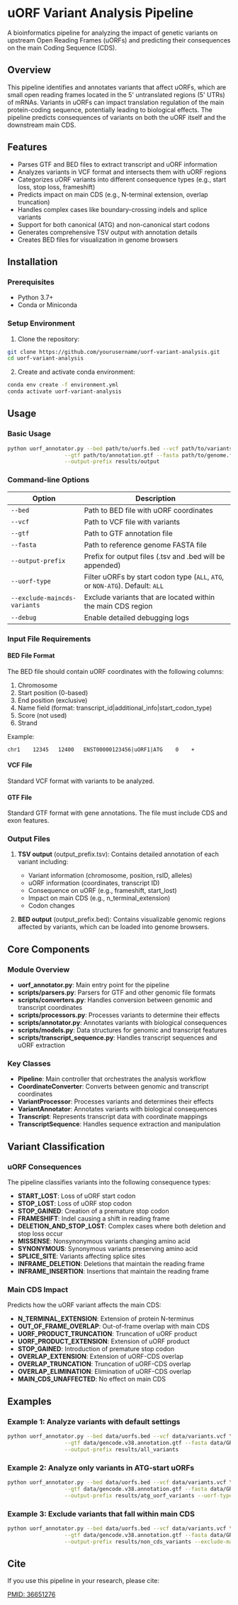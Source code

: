 # uORF Variant Analysis Pipeline

A bioinformatics pipeline for analyzing the impact of genetic variants on upstream Open Reading Frames (uORFs) and predicting their consequences on the main Coding Sequence (CDS).

## Overview

This pipeline identifies and annotates variants that affect uORFs, which are small open reading frames located in the 5' untranslated regions (5' UTRs) of mRNAs. Variants in uORFs can impact translation regulation of the main protein-coding sequence, potentially leading to biological effects. The pipeline predicts consequences of variants on both the uORF itself and the downstream main CDS.

## Features

- Parses GTF and BED files to extract transcript and uORF information
- Analyzes variants in VCF format and intersects them with uORF regions
- Categorizes uORF variants into different consequence types (e.g., start loss, stop loss, frameshift)
- Predicts impact on main CDS (e.g., N-terminal extension, overlap truncation)
- Handles complex cases like boundary-crossing indels and splice variants
- Support for both canonical (ATG) and non-canonical start codons
- Generates comprehensive TSV output with annotation details
- Creates BED files for visualization in genome browsers

## Installation

### Prerequisites

- Python 3.7+
- Conda or Miniconda

### Setup Environment

1. Clone the repository:
```bash
git clone https://github.com/yourusername/uorf-variant-analysis.git
cd uorf-variant-analysis
```

2. Create and activate conda environment:
```bash
conda env create -f environment.yml
conda activate uorf-variant-analysis
```

## Usage

### Basic Usage

```bash
python uorf_annotator.py --bed path/to/uorfs.bed --vcf path/to/variants.vcf \
                  --gtf path/to/annotation.gtf --fasta path/to/genome.fa \
                  --output-prefix results/output
```

### Command-line Options

| Option | Description |
|--------|-------------|
| `--bed` | Path to BED file with uORF coordinates |
| `--vcf` | Path to VCF file with variants |
| `--gtf` | Path to GTF annotation file |
| `--fasta` | Path to reference genome FASTA file |
| `--output-prefix` | Prefix for output files (.tsv and .bed will be appended) |
| `--uorf-type` | Filter uORFs by start codon type (`ALL`, `ATG`, or `NON-ATG`). Default: `ALL` |
| `--exclude-maincds-variants` | Exclude variants that are located within the main CDS region |
| `--debug` | Enable detailed debugging logs |

### Input File Requirements

#### BED File Format
The BED file should contain uORF coordinates with the following columns:
1. Chromosome
2. Start position (0-based)
3. End position (exclusive)
4. Name field (format: transcript_id|additional_info|start_codon_type)
5. Score (not used)
6. Strand

Example:
```
chr1    12345   12400   ENST00000123456|uORF1|ATG    0    +
```

#### VCF File
Standard VCF format with variants to be analyzed.

#### GTF File
Standard GTF format with gene annotations. The file must include CDS and exon features.

### Output Files

1. **TSV output** (output_prefix.tsv): Contains detailed annotation of each variant including:
   - Variant information (chromosome, position, rsID, alleles)
   - uORF information (coordinates, transcript ID)
   - Consequence on uORF (e.g., frameshift, start_lost)
   - Impact on main CDS (e.g., n_terminal_extension)
   - Codon changes

2. **BED output** (output_prefix.bed): Contains visualizable genomic regions affected by variants, which can be loaded into genome browsers.

## Core Components

### Module Overview

- **uorf_annotator.py**: Main entry point for the pipeline
- **scripts/parsers.py**: Parsers for GTF and other genomic file formats
- **scripts/converters.py**: Handles conversion between genomic and transcript coordinates
- **scripts/processors.py**: Processes variants to determine their effects
- **scripts/annotator.py**: Annotates variants with biological consequences
- **scripts/models.py**: Data structures for genomic and transcript features
- **scripts/transcript_sequence.py**: Handles transcript sequences and uORF extraction

### Key Classes

- **Pipeline**: Main controller that orchestrates the analysis workflow
- **CoordinateConverter**: Converts between genomic and transcript coordinates
- **VariantProcessor**: Processes variants and determines their effects
- **VariantAnnotator**: Annotates variants with biological consequences
- **Transcript**: Represents transcript data with coordinate mappings
- **TranscriptSequence**: Handles sequence extraction and manipulation

## Variant Classification

### uORF Consequences

The pipeline classifies variants into the following consequence types:

- **START_LOST**: Loss of uORF start codon
- **STOP_LOST**: Loss of uORF stop codon
- **STOP_GAINED**: Creation of a premature stop codon
- **FRAMESHIFT**: Indel causing a shift in reading frame
- **DELETION_AND_STOP_LOST**: Complex cases where both deletion and stop loss occur
- **MISSENSE**: Nonsynonymous variants changing amino acid
- **SYNONYMOUS**: Synonymous variants preserving amino acid
- **SPLICE_SITE**: Variants affecting splice sites
- **INFRAME_DELETION**: Deletions that maintain the reading frame
- **INFRAME_INSERTION**: Insertions that maintain the reading frame

### Main CDS Impact

Predicts how the uORF variant affects the main CDS:

- **N_TERMINAL_EXTENSION**: Extension of protein N-terminus
- **OUT_OF_FRAME_OVERLAP**: Out-of-frame overlap with main CDS
- **UORF_PRODUCT_TRUNCATION**: Truncation of uORF product
- **UORF_PRODUCT_EXTENSION**: Extension of uORF product
- **STOP_GAINED**: Introduction of premature stop codon
- **OVERLAP_EXTENSION**: Extension of uORF-CDS overlap
- **OVERLAP_TRUNCATION**: Truncation of uORF-CDS overlap
- **OVERLAP_ELIMINATION**: Elimination of uORF-CDS overlap
- **MAIN_CDS_UNAFFECTED**: No effect on main CDS

## Examples

### Example 1: Analyze variants with default settings

```bash
python uorf_annotator.py --bed data/uorfs.bed --vcf data/variants.vcf \
                  --gtf data/gencode.v38.annotation.gtf --fasta data/GRCh38.p13.genome.fa \
                  --output-prefix results/all_variants
```

### Example 2: Analyze only variants in ATG-start uORFs

```bash
python uorf_annotator.py --bed data/uorfs.bed --vcf data/variants.vcf \
                  --gtf data/gencode.v38.annotation.gtf --fasta data/GRCh38.p13.genome.fa \
                  --output-prefix results/atg_uorf_variants --uorf-type ATG
```

### Example 3: Exclude variants that fall within main CDS

```bash
python uorf_annotator.py --bed data/uorfs.bed --vcf data/variants.vcf \
                  --gtf data/gencode.v38.annotation.gtf --fasta data/GRCh38.p13.genome.fa \
                  --output-prefix results/non_cds_variants --exclude-maincds-variants
```

## Cite

If you use this pipeline in your research, please cite:

[PMID: 36651276](https://pubmed.ncbi.nlm.nih.gov/36651276/)
